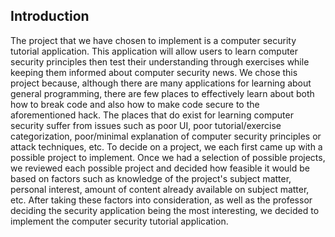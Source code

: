 ## Introduction

The project that we have chosen to implement is a computer security tutorial application. This application will allow users to learn computer security principles then test their understanding through exercises while keeping them informed about computer security news. We chose this project because, although there are many applications for learning about general programming, there are few places to effectively learn about both how to break code and also how to make code secure to the aforementioned hack. The places that do exist for learning computer security suffer from issues such as poor UI, poor tutorial/exercise categorization, poor/minimal explanation of computer security principles or attack techniques, etc. To decide on a project, we each first came up with a possible project to implement. Once we had a selection of possible projects, we reviewed each possible project and decided how feasible it would be based on factors such as knowledge of the project's subject matter, personal interest, amount of content already available on subject matter, etc. After taking these factors into consideration, as well as the professor deciding the security application being the most interesting, we decided to implement the computer security tutorial application.
